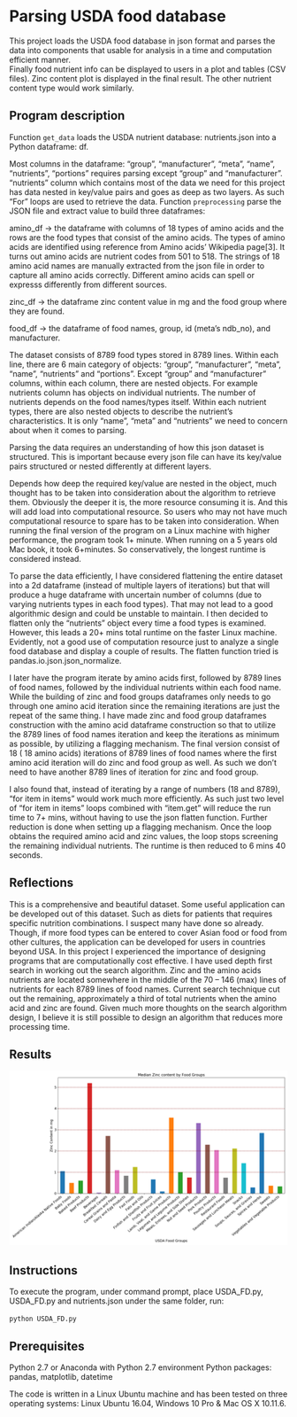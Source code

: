 # Parsing USDA food database

This project loads the USDA food database in json format and parses the data into components that usable for analysis in a time and computation efficient manner.  
Finally food nutrient info can be displayed to users in a plot and tables (CSV files). 
Zinc content plot is displayed in the final result. The other nutrient content type would work similarly. 

[image1]: https://github.com/jiewwantan/nutrient_json_db/blob/master/zinc_content.png "Zinc Content"

## Program description
Function `get_data` loads the USDA nutrient database: nutrients.json into a Python
dataframe: df.

Most columns in the dataframe: “group”, “manufacturer”, “meta”, “name”,
“nutrients”, “portions” requires parsing except “group” and “manufacturer”.
“nutrients” column which contains most of the data we need for this project has data
nested in key/value pairs and goes as deep as two layers. As such “For” loops are
used to retrieve the data.
Function `preprocessing` parse the JSON file and extract value to build three
dataframes:

amino_df -> the dataframe with columns of 18 types of amino acids and the rows are
the food types that consist of the amino acids. The types of amino acids are identified
using reference from Amino acids’ Wikipedia page[3]. It turns out amino acids are
nutrient codes from 501 to 518. The strings of 18 amino acid names are manually
extracted from the json file in order to capture all amino acids correctly. Different
amino acids can spell or expresss differently from different sources.

zinc_df -> the dataframe zinc content value in mg and the food group where they are
found.

food_df -> the dataframe of food names, group, id (meta’s ndb_no), and
manufacturer.

The dataset consists of 8789 food types stored in 8789 lines. Within each line, there
are 6 main category of objects: “group”, “manufacturer”, “meta”, “name”, “nutrients”
and “portions”. Except “group” and “manufacturer” columns, within each column,
there are nested objects. For example nutrients column has objects on individual
nutrients. The number of nutrients depends on the food names/types itself. Within
each nutrient types, there are also nested objects to describe the nutrient’s
characteristics. It is only “name”, “meta” and “nutrients” we need to concern about
when it comes to parsing.

Parsing the data requires an understanding of how this json dataset is structured. This
is important because every json file can have its key/value pairs structured or nested
differently at different layers.

Depends how deep the required key/value are nested in the object, much thought has
to be taken into consideration about the algorithm to retrieve them. Obviously the
deeper it is, the more resource consuming it is. And this will add load into
computational resource. So users who may not have much computational resource to
spare has to be taken into consideration. When running the final version of the
program on a Linux machine with higher performance, the program took 1+ minute.
When running on a 5 years old Mac book, it took 6+minutes. So conservatively, the
longest runtime is considered instead.

To parse the data efficiently, I have considered flattening the entire dataset into a 2d
dataframe (instead of multiple layers of iterations) but that will produce a huge
dataframe with uncertain number of columns (due to varying nutrients types in each
food types). That may not lead to a good algorithmic design and could be unstable to
maintain. I then decided to flatten only the “nutrients” object every time a food types
is examined. However, this leads a 20+ mins total runtime on the faster Linux
machine. Evidently, not a good use of computation resource just to analyze a single
food database and display a couple of results. The flatten function tried is
pandas.io.json.json_normalize.

I later have the program iterate by amino acids first, followed by 8789 lines of food
names, followed by the individual nutrients within each food name. While the
building of zinc and food groups dataframes only needs to go through one amino acid
iteration since the remaining iterations are just the repeat of the same thing. I have
made zinc and food group dataframes construction with the amino acid dataframe
construction so that to utilize the 8789 lines of food names iteration and keep the
iterations as minimum as possible, by utilizing a flagging mechanism. The final
version consist of 18 ( 18 amino acids) iterations of 8789 lines of food names where
the first amino acid iteration will do zinc and food group as well. As such we don’t
need to have another 8789 lines of iteration for zinc and food group.

I also found that, instead of iterating by a range of numbers (18 and 8789), “for item
in items” would work much more efficiently. As such just two level of “for item in
items” loops combined with “item.get” will reduce the run time to 7+ mins, without
having to use the json flatten function. Further reduction is done when setting up a
flagging mechanism. Once the loop obtains the required amino acid and zinc values,
the loop stops screening the remaining individual nutrients. The runtime is then
reduced to 6 mins 40 seconds.

## Reflections
This is a comprehensive and beautiful dataset. Some useful application can be
developed out of this dataset. Such as diets for patients that requires specific nutrition
combinations. I suspect many have done so already. Though, if more food types can
be entered to cover Asian food or food from other cultures, the application can be
developed for users in countries beyond USA.
In this project I experienced the importance of designing programs that are
computationally cost effective. I have used depth first search in working out the
search algorithm. Zinc and the amino acids nutrients are located somewhere in the
middle of the 70 – 146 (max) lines of nutrients for each 8789 lines of food names.
Current search technique cut out the remaining, approximately a third of total
nutrients when the amino acid and zinc are found. Given much more thoughts on the
search algorithm design, I believe it is still possible to design an algorithm that reduces more processing time.

## Results
![Zinc Content][image1]


## Instructions

To execute the program, under command prompt, place USDA_FD.py, USDA_FD.py and nutrients.json under the same folder, run: 

`python USDA_FD.py`


## Prerequisites

Python 2.7 or Anaconda with Python 2.7 environment
Python packages: pandas, matplotlib, datetime

The code is written in a Linux Ubuntu machine and has been tested on three operating systems: 
Linux Ubuntu 16.04, Windows 10 Pro & Mac OS X 10.11.6. 

